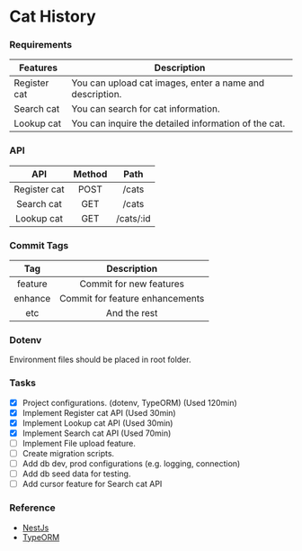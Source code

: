 
# Cat History

### Requirements
| Features     | Description                                              |
|--------------|----------------------------------------------------------|
| Register cat | You can upload cat images, enter a name and description. |
| Search cat   | You can search for cat information.                      |
| Lookup cat   | You can inquire the detailed information of the cat.     |

### API
|      API     | Method |    Path   |
|:------------:|:------:|:---------:|
| Register cat | POST   | /cats     |
| Search cat   | GET    | /cats     |
| Lookup cat   | GET    | /cats/:id |

### Commit Tags
|   Tag   |           Description           |
|:-------:|:-------------------------------:|
| feature | Commit for new features         |
| enhance | Commit for feature enhancements |
| etc     | And the rest                    |

### Dotenv
Environment files should be placed in root folder.

### Tasks
- [x] Project configurations. (dotenv, TypeORM) (Used 120min)
- [x] Implement Register cat API (Used 30min)
- [x] Implement Lookup cat API (Used 30min)
- [x] Implement Search cat API (Used 70min)
- [ ] Implement File upload feature.
- [ ] Create migration scripts.
- [ ] Add db dev, prod configurations (e.g. logging, connection)
- [ ] Add db seed data for testing.
- [ ] Add cursor feature for Search cat API

### Reference
 * [NestJs](https://docs.nestjs.com/)
 * [TypeORM](https://typeorm.io/#/)
